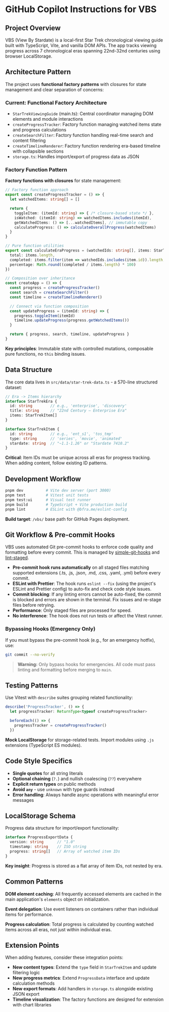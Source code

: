 # GitHub Copilot Instructions for VBS

## Project Overview

VBS (View By Stardate) is a local-first Star Trek chronological viewing guide built with TypeScript, Vite, and vanilla DOM APIs. The app tracks viewing progress across 7 chronological eras spanning 22nd-32nd centuries using browser LocalStorage.

## Architecture Pattern

The project uses **functional factory patterns** with closures for state management and clear separation of concerns:

### Current: Functional Factory Architecture

- `StarTrekViewingGuide` (main.ts): Central coordinator managing DOM elements and module interactions
- `createProgressTracker`: Factory function managing watched items state and progress calculations
- `createSearchFilter`: Factory function handling real-time search and content filtering
- `createTimelineRenderer`: Factory function rendering era-based timeline with collapsible sections
- `storage.ts`: Handles import/export of progress data as JSON

### Factory Function Pattern

**Factory functions with closures** for state management:

```typescript
// Factory function approach
export const createProgressTracker = () => {
  let watchedItems: string[] = []

  return {
    toggleItem: (itemId: string) => { /* closure-based state */ },
    isWatched: (itemId: string) => watchedItems.includes(itemId),
    getWatchedItems: () => [...watchedItems], // immutable copy
    calculateProgress: () => calculateOverallProgress(watchedItems)
  }
}

// Pure function utilities
export const calculateEraProgress = (watchedIds: string[], items: StarTrekItem[]) => ({
  total: items.length,
  completed: items.filter(item => watchedIds.includes(item.id)).length,
  percentage: Math.round((completed / items.length) * 100)
})

// Composition over inheritance
const createApp = () => {
  const progress = createProgressTracker()
  const search = createSearchFilter()
  const timeline = createTimelineRenderer()

  // Connect via function composition
  const updateProgress = (itemId: string) => {
    progress.toggleItem(itemId)
    timeline.updateProgress(progress.getWatchedItems())
  }

  return { progress, search, timeline, updateProgress }
}
```

**Key principles**: Immutable state with controlled mutations, composable pure functions, no `this` binding issues.

## Data Structure

The core data lives in `src/data/star-trek-data.ts` - a 570-line structured dataset:

```typescript
// Era -> Items hierarchy
interface StarTrekEra {
  id: string        // e.g., 'enterprise', 'discovery'
  title: string     // "22nd Century – Enterprise Era"
  items: StarTrekItem[]
}

interface StarTrekItem {
  id: string        // e.g., 'ent_s1', 'tos_tmp'
  type: string      // 'series', 'movie', 'animated'
  stardate: string  // "~1.1-1.26" or "Stardate 7410.2"
}
```

**Critical**: Item IDs must be unique across all eras for progress tracking. When adding content, follow existing ID patterns.

## Development Workflow

```bash
pnpm dev          # Vite dev server (port 3000)
pnpm test         # Vitest unit tests
pnpm test:ui      # Visual test runner
pnpm build        # TypeScript + Vite production build
pnpm lint         # ESLint with @bfra.me/eslint-config
```

**Build target**: `/vbs/` base path for GitHub Pages deployment.

## Git Workflow & Pre-commit Hooks

VBS uses automated Git pre-commit hooks to enforce code quality and formatting before every commit. This is managed by [simple-git-hooks](https://github.com/toplenboren/simple-git-hooks) and [lint-staged](https://github.com/lint-staged/lint-staged).

- **Pre-commit hook runs automatically** on all staged files matching supported extensions (.ts, .js, .json, .md, .css, .yaml, .yml) before every commit.
- **ESLint with Prettier**: The hook runs `eslint --fix` (using the project's ESLint and Prettier config) to auto-fix and check code style issues.
- **Commit blocking**: If any linting errors cannot be auto-fixed, the commit is blocked and errors are shown in the terminal. Fix issues and re-stage files before retrying.
- **Performance**: Only staged files are processed for speed.
- **No interference**: The hook does not run tests or affect the Vitest runner.

### Bypassing Hooks (Emergency Only)

If you must bypass the pre-commit hook (e.g., for an emergency hotfix), use:

```bash
git commit --no-verify
```

> **Warning:** Only bypass hooks for emergencies. All code must pass linting and formatting before merging to `main`.

## Testing Patterns

Use Vitest with `describe` suites grouping related functionality:

```typescript
describe('ProgressTracker', () => {
  let progressTracker: ReturnType<typeof createProgressTracker>

  beforeEach(() => {
    progressTracker = createProgressTracker()
  })
```

**Mock LocalStorage** for storage-related tests. Import modules using `.js` extensions (TypeScript ES modules).

## Code Style Specifics

- **Single quotes** for all string literals
- **Optional chaining** (`?.`) and nullish coalescing (`??`) everywhere
- **Explicit return types** on public methods
- **Avoid `any`** - use `unknown` with type guards instead
- **Error handling**: Always handle async operations with meaningful error messages

## LocalStorage Schema

Progress data structure for import/export functionality:

```typescript
interface ProgressExportData {
  version: string      // "1.0"
  timestamp: string    // ISO string
  progress: string[]   // Array of watched item IDs
}
```

**Key insight**: Progress is stored as a flat array of item IDs, not nested by era.

## Common Patterns

**DOM element caching**: All frequently accessed elements are cached in the main application's `elements` object on initialization.

**Event delegation**: Use event listeners on containers rather than individual items for performance.

**Progress calculation**: Total progress is calculated by counting watched items across all eras, not just within individual eras.

## Extension Points

When adding features, consider these integration points:

- **New content types**: Extend the `type` field in `StarTrekItem` and update filtering logic
- **New progress metrics**: Extend `ProgressData` interface and update calculation methods
- **New export formats**: Add handlers in `storage.ts` alongside existing JSON export
- **Timeline visualization**: The factory functions are designed for extension with chart libraries
